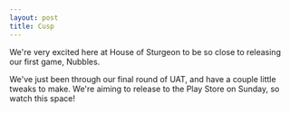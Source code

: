 ```yaml
---
layout: post
title: Cusp
---
```


We're very excited here at House of Sturgeon to be so close to releasing our first game, Nubbles.

We've just been through our final round of UAT, and have a couple little tweaks to make. We're aiming to release to the Play Store on Sunday, so watch this space!

